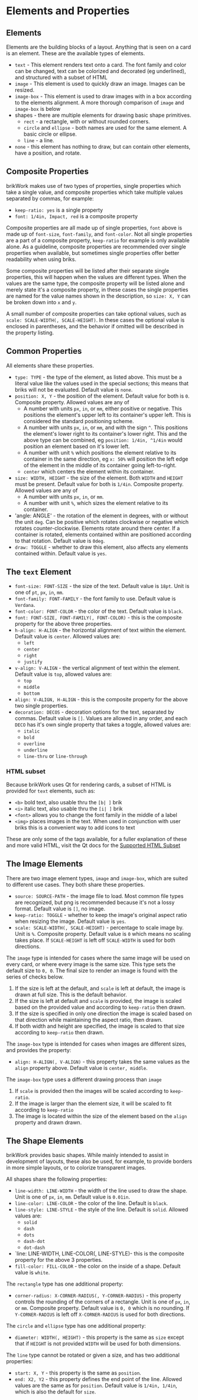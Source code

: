# Elements and Properties

## Elements

Elements are the building blocks of a layout. Anything that is seen on a card is an element. These are the available types of elements.

 - `text` - This element renders text onto a card. The font family and color can be changed, text can be colorized and decorated (eg underlined), and structured with a subset of HTML
 - `image` - This element is used to quickly draw an image. Images can be resized.
 - `image-box` - This element is used to draw images with in a box according to the elements alignment. A more thorough comparison of `image` and `image-box` is below
 - shapes - there are multiple elements for drawing basic shape primitives.
     - `rect` - a rectangle, with or without rounded corners.
     - `circle` and `ellipse` - both names are used for the same element. A basic circle or ellipse.
     - `line` - a line.
 - `none` - this element has nothing to draw, but can contain other elements, have a position, and rotate.

## Composite Properties
brikWork makes use of two types of properties, single properties which take a single value, and composite properties which take multiple values separated by commas, for example:

 - `keep-ratio: yes` is a single property
 - `font: 1/4in, Impact, red` is a composite property

Composite properties are all made up of single properties, `font` above is made up of `font-size`, `font-family`, and `font-color`. Not all single properties are a part of a composite property, `keep-ratio` for example is only available alone. As a guideline, composite properties are recommended over single properties when available, but sometimes single properties offer better readability when using briks.

Some composite properties will be listed after their separate single properties, this will happen when the values are different types. When the values are the same type, the composite property will be listed alone and merely state it's a composite property, in these cases the single properties are named for the value names shown in the description, so `size: X, Y` can be broken down into `x` and `y`.

A small number of composite properties can take optional values, such as `scale: SCALE-WIDTH(, SCALE-HEIGHT)`. In these cases the optional value is enclosed in parentheses, and the behavior if omitted will be described in the property listing.

## Common Properties

All elements share these properties.

 - `type: TYPE` - the type of the element, as listed above. This must be a literal value like the values used in the special sections; this means that briks will not be evaluated. Default value is `none`.
 - `position: X, Y` - the position of the element. Default value for both is `0`. Composite property. Allowed values are any of
     - A number with units `px`, `in`, or `mm`, either positive or negative. This positions the element's upper left to its container's upper left. This is considered the standard positioning scheme.
     - A number with units `px`, `in`, or `mm`, and with the sign `^`. This positions the element's lower right to its container's lower right. This and the above type can be combined, eg `position: 1/4in, ^1/4in` would position an element based on it's lower left.
     - A number with unit `%` which positions the element relative to its container in the same direction, eg `x: 50%` will position the left edge of the element in the middle of its container going left-to-right.
     - `center` which centers the element within its container.
 - `size: WIDTH, HEIGHT` - the size of the element. Both `WIDTH` and `HEIGHT` must be present. Default value for both is `1/4in`. Composite property. Allowed values are any of
     - A number with  units `px`, `in`, or `mm`.
     - A number with unit `%`, which sizes the element relative to its container.
 - 'angle: ANGLE' - the rotation of the element in degrees, with or without the unit `deg`. Can be positive which rotates clockwise or negative which rotates counter-clockwise. Elements rotate around there center. If a container is rotated, elements contained within are positioned according to that rotation. Default value is `0deg`.
 - `draw: TOGGLE` - whether to draw this element, also affects any elements contained within. Default value is `yes`.

## The `text` Element
 
 - `font-size: FONT-SIZE` - the size of the text. Default value is `18pt`. Unit is one of `pt`, `px`, `in`, `mm`.
 - `font-family: FONT-FAMILY` - the font family to use. Default value is `Verdana`.
 - `font-color: FONT-COLOR` - the color of the text. Default value is `black`.
 - `font: FONT-SIZE, FONT-FAMILY(, FONT-COLOR)` - this is the composite property for the above three properties.
 - `h-align: H-ALIGN` - the horizontal alignment of text within the element. Default value is `center`. Allowed values are:
     - `left`
     - `center`
     - `right`
     - `justify`
 - `v-align: V-ALIGN` - the vertical alignment of text within the element. Default value is `top`, allowed values are:
     - `top`
     - `middle`
     - `bottom`
 - `align: V-ALIGN, H-ALIGN` - this is the composite property for the above two single properties.
 - `decoration: DECOS` - decoration options for the text, separated by commas. Default value is `[]`. Values are allowed in any order, and each `DECO` has it's own single property that takes a toggle, allowed values are: 
     - `italic`
     - `bold`
     - `overline`
     - `underline`
     - `line-thru` or `line-through`

### HTML subset

Because brikWork uses Qt for rendering cards, a subset of HTML is provided for `text` elements, such as:
 
 - `<b>` bold text, also usable thru the `[b| ]` brik
 - `<i>` italic text, also usable thru the `[i| ]` brik
 - `<font>` allows you to change the font family in the middle of a label
 - `<img>` places images in the text. When used in conjunction with user briks this is a convenient way to add icons to text

These are only some of the tags available, for a fuller explanation of these and more valid HTML, visit the Qt docs for the [Supported HTML Subset](https://doc.qt.io/qt-6/richtext-html-subset.html)


## The Image Elements
There are two image element types, `image` and `image-box`, which are suited to different use cases. They both share these properties.

 - `source: SOURCE-PATH` - the image file to load. Most common file types are recognized, but png is recommended because it's not a lossy format. Default value is `[]`, no image.
 - `keep-ratio: TOGGLE` - whether to keep the image's original aspect ratio when resizing the image. Default value is `yes`.
 - `scale: SCALE-WIDTH(, SCALE-HEIGHT)` - percentage to scale image by. Unit is `%`. Composite property. Default value is `0` which means no scaling takes place. If `SCALE-HEIGHT` is left off `SCALE-WIDTH` is used for both directions.

The `image` type is intended for cases where the same image will be used on every card, or where every image is the same size. This type sets the default size to `0, 0`. The final size to render an image is found with the series of checks below.
 1. If the size is left at the default, and `scale` is left at default, the image is drawn at full size. This is the default behavior.
 2. If the size is left at default and `scale` is provided, the image is scaled based on the provided value and according to `keep-ratio` then drawn.
 3. If the size is specified in only one direction the image is scaled based on that direction while maintaining the aspect ratio, then drawn.
 4. If both width and height are specified, the image is scaled to that size according to `keep-ratio` then drawn.

The `image-box` type is intended for cases when images are different sizes, and provides the property:

 - `align: H-ALIGN(, V-ALIGN)` - this property takes the same values as the `align` property above. Default value is `center, middle`.

The `image-box` type uses a different drawing process than `image`
 
 1. If `scale` is provided then the images will be scaled according to `keep-ratio`.
 2. If the image is larger than the element size, it will be scaled to fit according to `keep-ratio`
 3. The image is  located within the size of the element based on the `align` property and drawn drawn.


## The Shape Elements
brikWork provides basic shapes. While mainly intended to assist in development of layouts, these also be used, for example, to provide borders in more simple layouts, or to colorize transparent images.

All shapes share the following properties:

 - `line-width: LINE-WIDTH` - the width of the line used to draw the shape. Unit is one of `px`, `in`, `mm`. Default value is `0.01in`.
 - `line-color: LINE-COLOR` - the color of the line. Default is `black`.
 - `line-style: LINE-STYLE` - the style of the line. Default is `solid`. Allowed values are:
     - `solid`
     - `dash`
     - `dots`
     - `dash-dot`
     - `dot-dash`
 - `line: LINE-WIDTH, LINE-COLOR(, LINE-STYLE)- this is the composite property for the above 3 properties.
 - `fill-color: FILL-COLOR` - the color on the inside of a shape. Default value is `white`.

The `rectangle` type has one additional property:

 - `corner-radius: X-CORNER-RADIUS(, Y-CORNER-RADIUS)` - this property controls the rounding of the corners of a rectangle. Unit is one of `px`, `in`, or `mm`. Composite property. Default value is `0, 0` which is no rounding. If `Y-CORNER-RADIUS` is left off `X-CORNER-RADIUS` is used for both directions.

The `circle` and `ellipse` type has one additional property:

 - `diameter: WIDTH(, HEIGHT)` - this property is the same as `size` except that if `HEIGHT` is not provided `WIDTH` will be used for both dimensions.

The `line` type cannot be rotated or given a size, and has two additional properties:

 - `start: X, Y` - this property is the same as `position`.
 - `end: X2, Y2` - this property defines the end point of the line. Allowed values are the same as for `position`. Default value is `1/4in, 1/4in`, which is also the default for `size`.
